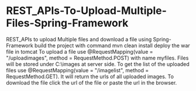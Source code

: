 # REST_APIs-To-Upload-Multiple-Files-Spring-Framework
REST_APIs to upload Multiple files and download a file using Spring-Framework
build the project with command mvn clean install
deploy the war file in tomcat 
To upload a file use @RequestMapping(value = "/uploadimages", method = RequestMethod.POST) with name myfiles.
Files will be stored under C:\images at server side.
To get the list of the uploaded files use @RequestMapping(value = "/imagelist", method = RequestMethod.GET). It will return the urls of all uploaded images.
To download the file click the url of the file or paste the url in the browser.

